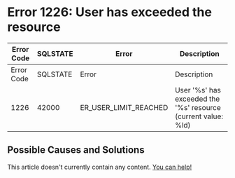 
# Error 1226: User has exceeded the resource


| Error Code | SQLSTATE | Error | Description |
| --- | --- | --- | --- |
| Error Code | SQLSTATE | Error | Description |
| 1226 | 42000 | ER_USER_LIMIT_REACHED | User '%s' has exceeded the '%s' resource (current value: %ld) |




## Possible Causes and Solutions


This article doesn't currently contain any content. [You can help!](/kb/en/writing-and-editing-knowledge-base-articles/)

